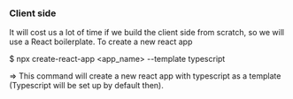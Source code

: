 ### Client side

It will cost us a lot of time if we build the client side from scratch, so we will use a React boilerplate.
To create a new react app

$ npx create-react-app <app_name> --template typescript

=> This command will create a new react app with typescript as a template (Typescript will be set up by default then).
